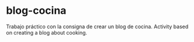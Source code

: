 # blog-cocina
Trabajo práctico con la consigna de crear un blog de cocina.
Activity based on creating a blog about cooking.

